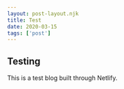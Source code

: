 ```yaml
---
layout: post-layout.njk 
title: Test
date: 2020-03-15
tags: ['post']
---
```


## Testing

This is a test blog built through Netlify.